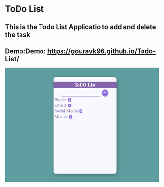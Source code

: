  # ToDo List
This is the Todo List Applicatio to add and delete the task
---


Demo:Demo:
https://gouravk96.github.io/Todo-List/
---
![alt text](/1.PNG)
